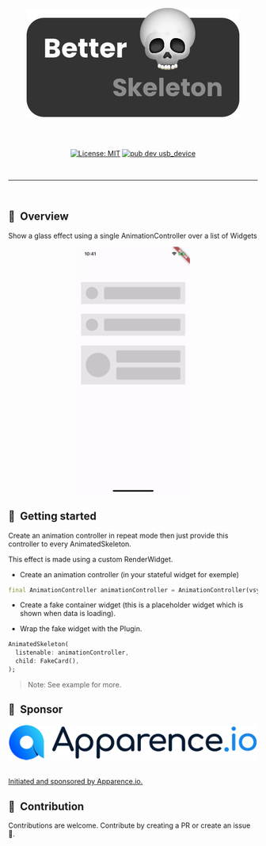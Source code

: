 <p align="center">
  <img src="https://github.com/Apparence-io/better_skeleton/raw/master/images/logo.png" alt="better skeleton logo" />
</p>
<br><br>

<p align="center">
  <a href="https://opensource.org/licenses/MIT"><img src="https://img.shields.io/badge/license-MIT-purple.svg" alt="License: MIT"></a>
  <a href="https://pub.dev/packages/usb_device"><img src="https://img.shields.io/pub/v/better_skeleton" alt="pub dev usb_device"></a>
</p>
<br>
<hr>
<br>

## 🚀&nbsp; Overview

Show a glass effect using a single AnimationController over a list of Widgets

<p align="center">
  <img src="https://github.com/Apparence-io/better_skeleton/blob/master/images/example.gif?raw=true" width="230" alt="Apparence.io better skeleton plugin gif">
</p>

## 📖&nbsp; Getting started

Create an animation controller in repeat mode then just provide this controller to every AnimatedSkeleton. 

This effect is made using a custom RenderWidget. 

- Create an animation controller (in your stateful widget for exemple)

```dart
final AnimationController animationController = AnimationController(vsync: this, duration: Duration(milliseconds: 1000))..repeat();
```

- Create a fake container widget (this is a placeholder widget which is shown when data is loading).

- Wrap the fake widget with the Plugin.

```dart
AnimatedSkeleton(
  listenable: animationController,
  child: FakeCard(),
);
```

> Note: See example for more. 

## 📣&nbsp; Sponsor

<img src="https://github.com/Apparence-io/bart/raw/master/.github/img/apparence_logo.png" alt="logo apparence io" />
<br />
<br />

[Initiated and sponsored by Apparence.io.](https://apparence.io)

## 👥&nbsp; Contribution

Contributions are welcome.
Contribute by creating a PR or create an issue 🎉.